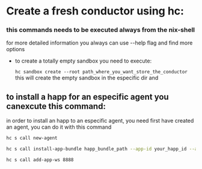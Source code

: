# Create a fresh conductor using hc:
### this commands needs to be executed always from the nix-shell  


for more detailed information you always can use --help flag and find more options 

* to create a totally empty sandbox you need to execute: 

    `hc sandbox create --root path_where_you_want_store_the_conductor`
this will create the empty sandbox in the especific dir and 



## to install a happ for an especific agent you canexcute this command: 

in order to install an happ to an especific agent, you need first have created an agent, you can do it with this command 

```bash
hc s call new-agent

hc s call install-app-bundle happ_bundle_path --app-id your_happ_id --agent-key specific_agent_key 

hc s call add-app-ws 8888
```